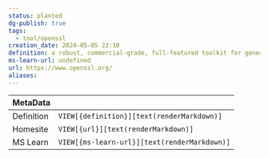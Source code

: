 ```yaml
---
status: planted
dg-publish: true
tags:
  - tool/openssl
creation_date: 2024-05-05 23:10
definition: a robust, commercial-grade, full-featured toolkit for general-purpose cryptography and secure communication.
ms-learn-url: undefined
url: https://www.openssl.org/
aliases:
---
```


| MetaData   |                                              |
| ---------- | -------------------------------------------- |
| Definition | `VIEW[{definition}][text(renderMarkdown)]`   |
| Homesite   | `VIEW[{url}][text(renderMarkdown)]`          |
| MS Learn   | `VIEW[{ms-learn-url}][text(renderMarkdown)]` |
